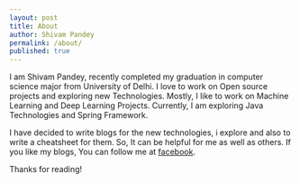 ```yaml
---
layout: post
title: About
author: Shivam Pandey
permalink: /about/
published: true
---
```


I am Shivam Pandey, recently completed my graduation in computer science major from University of Delhi. I love to work on Open source projects and exploring new Technologies. Mostly, I like to work on Machine Learning and Deep Learning Projects. Currently, I am exploring Java Technologies and Spring Framework.

I have decided to write blogs for the new technologies, i explore and also to write a cheatsheet for them. So, It can be helpful for me as well as others. If you like my blogs, You can follow me at [facebook](https://www.facebook.com/pandeyiyer).

Thanks for reading!
